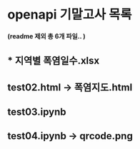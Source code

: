 # openapi 기말고사 목록 
#### (readme 제외 총 6개 파일.. )
## * 지역별 폭염일수.xlsx
## test02.html -> 폭염지도.html
## test03.ipynb
## test04.ipynb -> qrcode.png
